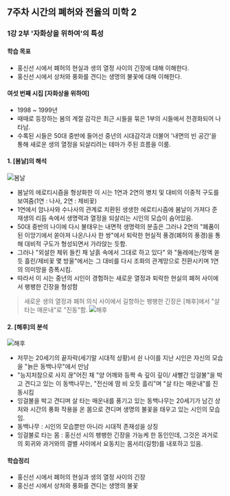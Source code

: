 ## 7주차 시간의 폐허와 전율의 미학 2

### 1강 2부 '자화상을 위하여'의 특성

#### 학습 목표
* 홍신선 시에서 폐허의 현실과 생의 열정 사이의 긴장에 대해 이해한다.
* 홍신선 시에서 상처와 풍화를 견디는 생명의 불꽃에 대해 이해한다.

#### 여섯 번째 시집 [자화상을 위하여]
* 1998 ~ 1999년
* 때때로 등장하는 봄의 계절 감각은 최근 시들을 묶은 1부의 시들에서 전경화되어 나타남.
* 수록된 시들은 50대 중반에 들어선 중년의 시대감각과 더불어 '내면의 빈 공간'을 통해 새로운 생의 열정을 되살리려는 테마가 주된 흐름을 이룸.

#### 1. [봄날]의 해석
![봄날](https://blogfiles.pstatic.net/MjAyMDEwMTNfNyAg/MDAxNjAyNTg1MjQ1MTE1.WgVHmfk_DWYKqYrlzOsTa3MlY4QHHNnIksSRIJGJz3Yg.kKQfRCyKMo5Hv9XRFo_Cf3GcK0CjYKxH9NWgBQF6vgsg.PNG.sonbill/image.png)
* 봄날의 에로티시즘을 형상화한 이 시는 1연과 2연의 병치 및 대비의 이중적 구도를 보여줌(1연 : 나사, 2연 : 제비꽃)
* 1연에서 암나사와 수나사의 관계로 치환된 생생한 에로티시즘에 봄날이 가져다 준 재생의 리듬 속에서 생명력과 열정을 되살리는 시인의 모습이 숨어있음.
* 50대 중반의 나이에 다시 불태우는 내면적 생명력의 분출은 그러나 2연의 "폐품이 된 이앙기에서 쏟아져 나온/나사 한 쌍"에서 퇴락한 현실적 풍경(폐허의 풍경)을 통해 대비적 구도가 형성되면서 가라앉는 듯함.
* 그러나 "외설한 체위 들킨 채 날흙 속에서 그대로 하고 있다" 와 "둘레에는/정액 쏟듯 흘린/제비꽃 몇 방울"에서는 그 대비를 다시 조화의 관계망으로 전환시키며 1연의 의미망을 증폭시킴.
* 따라서 이 시는 중년의 시인이 경험하는 새로운 열정과 퇴락한 현실의 폐허 사이에서 팽팽한 긴장을 형성함
> 새로운 생의 열정과 폐허 의식 사이에서 길항하는 팽팽한 긴장은 [해후]에서 "살 타는 매운내"로 "진동"함.
![해후](https://blogfiles.pstatic.net/MjAyMDEwMTNfMTQg/MDAxNjAyNTg1NTk5Njg3.29JxIEOZQHAEe5vxmf2Kb7sAREbEMIsn2PVUMGY5UPog.-Ciea0Zm0js0GXXcU977ErXJ2-43svyLRXdwBnB9C4Ag.PNG.sonbill/image.png)

#### 2. [해후]의 분석
![해후](https://blogfiles.pstatic.net/MjAyMDEwMTNfMjM0/MDAxNjAyNTg1NzQwODc0.UChO8l3IXgqdg0Oo-YzbFNa7MSnvy7dKoE3WUoeamSAg.vhLd_RxltBLbTf_nQQcspkUQhVl-6_ew1KHpYeew-Iog.PNG.sonbill/image.png)
* 저무는 20세기의 끝자락(세기말 시대적 상황)서 쉰 나이를 지난 시인은 자신의 모습을 "늙은 동백나무"에서 만남
* "능지처참으로 사지 끊"어진 채 "양 어깨와 등짝 속 깊이 깊이/ 새빨간 잉걸불"을 박고 견디고 있는 이 동백나무는, "전신에 땀 비 오듯 흘리"며 "살 타는 매운내"를 진동시킴
* 잉걸불을 박고 견디며 살 타는 매운내를 풍기고 있는 동백나무는 20세기가 남긴 상처와 시간의 풍화 작용을 온 몸으로 견디며 생명의 불꽃을 태우고 있는 시인의 모습임.
* 동백나무 : 시인의 모습뿐만 아니라 시대적 존재성을 상징
* 잉걸불로 타는 몸 : 홍신선 시의 팽팽한 긴장을 가능케 한 동인인데, 그것은 과거로의  회귀와 과거와의 결별 사이에서 요동치는 몸서리(길항)를 내포하고 있음.

#### 학습정리
* 홍신선 시에서 폐허의 현실과 생의 열정 사이의 긴장
* 홍신선 시에서 상처와 풍화를 견디는 생명의 불꽃
